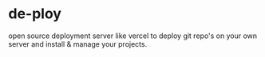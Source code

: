 # de-ploy
open source deployment server like vercel to deploy git repo's on your own server and install &amp; manage your projects.
